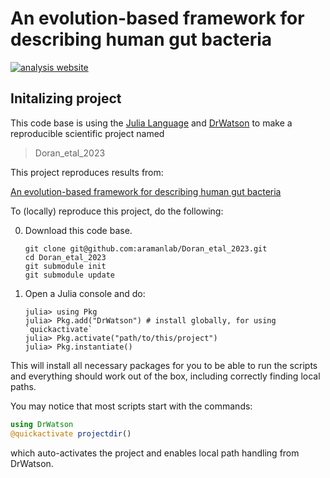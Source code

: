 # An evolution-based framework for describing human gut bacteria

[![analysis website](https://img.shields.io/badge/analysis-website-blue.svg)](https://aramanlab.github.io/Doran_etal_2023/)

## Initalizing project

This code base is using the [Julia Language](https://julialang.org/) and
[DrWatson](https://juliadynamics.github.io/DrWatson.jl/stable/)
to make a reproducible scientific project named
> Doran_etal_2023

This project reproduces results from:

[An evolution-based framework for describing human gut bacteria
](https://www.biorxiv.org/content/10.1101/2023.12.04.569969v1)

To (locally) reproduce this project, do the following:

0. Download this code base.
   ```
   git clone git@github.com:aramanlab/Doran_etal_2023.git
   cd Doran_etal_2023
   git submodule init
   git submodule update
   ```
1. Open a Julia console and do:
   ```
   julia> using Pkg
   julia> Pkg.add("DrWatson") # install globally, for using `quickactivate`
   julia> Pkg.activate("path/to/this/project")
   julia> Pkg.instantiate()
   ```

This will install all necessary packages for you to be able to run the scripts and
everything should work out of the box, including correctly finding local paths.

You may notice that most scripts start with the commands:
```julia
using DrWatson
@quickactivate projectdir()
```
which auto-activates the project and enables local path handling from DrWatson.
